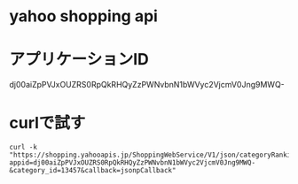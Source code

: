 # yahoo shopping api

# アプリケーションID
dj00aiZpPVJxOUZRS0RpQkRHQyZzPWNvbnN1bWVyc2VjcmV0Jng9MWQ-

# curlで試す
```
curl -k "https://shopping.yahooapis.jp/ShoppingWebService/V1/json/categoryRanking?appid=dj00aiZpPVJxOUZRS0RpQkRHQyZzPWNvbnN1bWVyc2VjcmV0Jng9MWQ-&category_id=13457&callback=jsonpCallback"
```